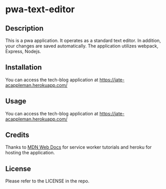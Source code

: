 # pwa-text-editor

## Description

This is a pwa application. It operates as a standard text editor. In addition, your changes are saved automatically. The application utilizes webpack, Express, Nodejs. 

## Installation

You can access the tech-blog application at https://jate-acappleman.herokuapp.com/

## Usage

You can access the tech-blog application at https://jate-acappleman.herokuapp.com/

## Credits

Thanks to [MDN Web Docs](https://developer.mozilla.org/en-US/) for service worker tutorials and heroku for hosting the application.

## License

Please refer to the LICENSE in the repo.